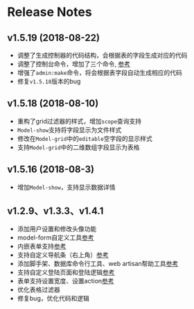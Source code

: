 # Release Notes

## v1.5.19 (2018-08-22)

- 调整了生成控制器的代码结构，会根据表的字段生成对应的代码
- 调整了控制台命令，增加了三个命令, [参考](zh/commands.md)
- 增强了`admin:make`命令，将会根据表字段自动生成相应的代码
- 修复`v1.5.18`版本的bug

## v1.5.18 (2018-08-10)

- 重构了grid过滤器的样式，增加`scope`查询支持
- `Model-show`支持将字段显示为文件样式
- 修改在`Model-grid`中的`editable`空字段的显示样式
- 支持`Model-grid`中的二维数组字段显示为表格

## v1.5.16 (2018-08-3)

- 增加`Model-show`，支持显示数据详情

## v1.2.9、v1.3.3、v1.4.1

- 添加用户设置和修改头像功能
- model-form自定义工具[参考](zh/model-form.md?id=自定义工具)
- 内嵌表单支持[参考](zh/model-form-fields.md?id=embeds)
- 支持自定义导航条（右上角）[参考](https://github.com/z-song/laravel-admin/issues/392)
- 添加脚手架、数据库命令行工具、web artisan帮助工具[参考](zh/helpers.md)
- 支持自定义登陆页面和登陆逻辑[参考](zh/qa.md?id=自定义登陆页面和登陆逻辑)
- 表单支持设置宽度、设置action[参考](zh/model-form.md?id=其它方法)
- 优化表格过滤器
- 修复bug，优化代码和逻辑